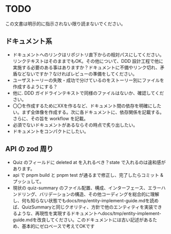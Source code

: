 # TODO

この文書は明示的に指示されない限り読まないでください。

## ドキュメント系

- ドキュメントへのリンクはリポジトリ直下からの相対パスにしてください。リンクテキストはそのままでもOK。その他について、DDD 設計工程で他に実施する必要のある事はありますか？ドキュメントに不備やリンク切れ、矛盾などないですか？なければレビューの準備をしてください。
- ユーザストーリーの失敗・成功で分けているのをストーリー別にファイルを作成するようにする？
- 他に. DDD ガイドラインテキストで同様のファイルはないか、確認してください。
- 〇〇を作成するためにXXを作るなど、ドキュメント間の依存を明確にしたい。まず全体像を作成する。次に各ドキュメントに、依存関係を記載する。さらに、その旨を workflow を記載。
- 必須でないドキュメントがあるならその時点で炙り出したい。
- ドキュメントをコンパクトにしたい。

## API の zod 周り

- Quiz のフィールドに deleted at を入れるべき？state で入れるのは違和感があります。
- api で pnpm build と pnpm test が通るまで修正し、完了したらコミット & プッシュして。
- 現状の quiz-summary のファイル配置、構成、インターフェース、エラーハンドリング、バリデーションの構造、その他コーディングを総合的に理解し、何も知らない状態でもdocs/tmp/entity-implement-guide.mdを読めば、QuizSummaryと同じクオリティ、方針で他のエンティティを実装できるような、再現性を実現するドキュメントへdocs/tmp/entity-implement-guide.mdを改良してください。このドキュメントには古い記述があるため、基本的にゼロベースで考えてOKです

